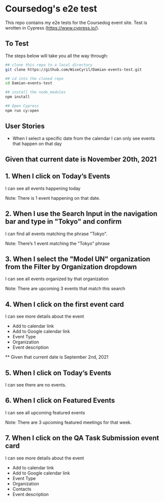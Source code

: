 # Coursedog's e2e test

This repo contains my e2e tests for the Coursedog event site. Test is wrotten in Cypress (https://www.cypress.io/).

## To Test

The steps below will take you all the way through:

```bash
## clone this repo to a local directory
git clone https://github.com/WiseCyril/Damian-events-test.git

## cd into the cloned repo
cd Damian-events-test

## install the node_modules
npm install

## Open Cypress 
npm run cy:open
```


## User Stories

* When I select a specific date from the calendar
 I can only see events that happen on that day

## Given that current date is November 20th, 2021

## 1. When I click on Today’s Events
 I can see all events happening today
 
 Note: There is 1 event happening on that date.

## 2. When I use the Search Input in the navigation bar and type in "Tokyo" and confirm
 I can find all events matching the phrase "Tokyo".
 
 Note: There’s 1 event matching the "Tokyo" phrase

## 3. When I select the "Model UN" organization from the Filter by Organization dropdown
 I can see all events organized by that organization
 
 Note: There are upcoming 3 events that match this search

## 4. When I click on the first event card
 I can see more details about the event
 * Add to calendar link
 * Add to Google calendar link
 * Event Type
 * Organization
 * Event description

** Given that current date is September 2nd, 2021

## 5. When I click on Today’s Events
 I can see there are no events.

## 6. When I click on Featured Events
 I can see all upcoming featured events
 
 Note: There are 3 upcoming featured meetings for that week.

## 7. When I click on the QA Task Submission event card
 I can see more details about the event
 * Add to calendar link
 * Add to Google calendar link
 * Event Type
 * Organization
 * Contacts
 * Event description

 